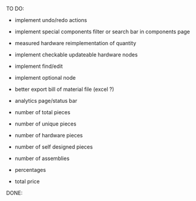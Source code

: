 TO DO:

- implement undo/redo actions
- implement special components filter or search bar in components page

- measured hardware reimplementation of quantity
- implement checkable updateable hardware nodes
- implement find/edit
- implement optional node

- better export bill of material file (excel ?)

- analytics page/status bar
- number of total pieces
- number of unique pieces
- number of hardware pieces
- number of self designed pieces
- number of assemblies
- percentages
- total price

DONE:
